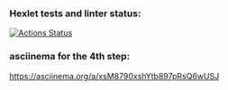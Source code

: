 ### Hexlet tests and linter status:
[![Actions Status](https://github.com/happy-violence/php-project-48/actions/workflows/hexlet-check.yml/badge.svg)](https://github.com/happy-violence/php-project-48/actions)

### asciinema for the 4th step:
https://asciinema.org/a/xsM8790xshYtb897pRsQ6wUSJ
